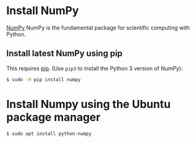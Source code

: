 # Install NumPy

[NumPy](http://www.numpy.org/) NumPy is the fundamental package for scientific computing with Python.

## Install latest NumPy using pip
This requires [pip](install-pip.md). (Use `pip3` to install the Python 3 version of NumPy):

```bash
$ sudo -H pip install numpy
```

# Install Numpy using the Ubuntu package manager

```bash
$ sudo apt install python-numpy
```